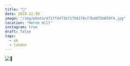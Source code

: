 ```yaml
---
title: "🔔"
date: 2018-12-20
image: "/img/photo/d717fd473b717581f8cf7bd075b859f4.jpg"
location: "Herne Hill"
instagram: true
draft: false
tags:
  - uk
  - london
---
```


![🔔](/img/photo/d717fd473b717581f8cf7bd075b859f4.jpg)
